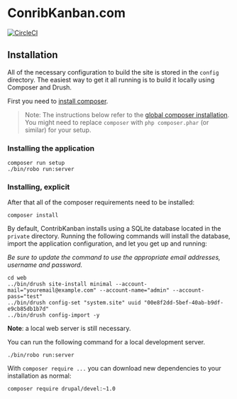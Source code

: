 # ConribKanban.com

[![CircleCI](https://circleci.com/gh/mglaman/contribkanban.com.svg?style=svg)](https://circleci.com/gh/mglaman/contribkanban.com)

## Installation

All of the necessary configuration to build the site is stored in the `config` directory. The easiest way to get it all running is to build it locally using Composer and Drush.

First you need to [install composer](https://getcomposer.org/doc/00-intro.md#installation-linux-unix-osx).

> Note: The instructions below refer to the [global composer installation](https://getcomposer.org/doc/00-intro.md#globally).
You might need to replace `composer` with `php composer.phar` (or similar)
for your setup.

### Installing the application

```
composer run setup
./bin/robo run:server
```

### Installing, explicit

After that all of the composer requirements need to be installed:

```
composer install
```

By default, ContribKanban installs using a SQLite database located in the `private` directory. Running the following commands will install the database, import the application configuration, and let you get up and running:

_Be sure to update the command to use the appropriate email addresses, username and password._

```
cd web
../bin/drush site-install minimal --account-mail="youremail@example.com" --account-name="admin" --account-pass="test"
../bin/drush config-set "system.site" uuid "00e8f2dd-5bef-40ab-b9df-e9cb85db1b7d"
../bin/drush config-import -y
```

**Note**: a local web server is still necessary.

You can run the following command for a local development server.

```
./bin/robo run:server
```

With `composer require ...` you can download new dependencies to your installation as normal:

```
composer require drupal/devel:~1.0
```
